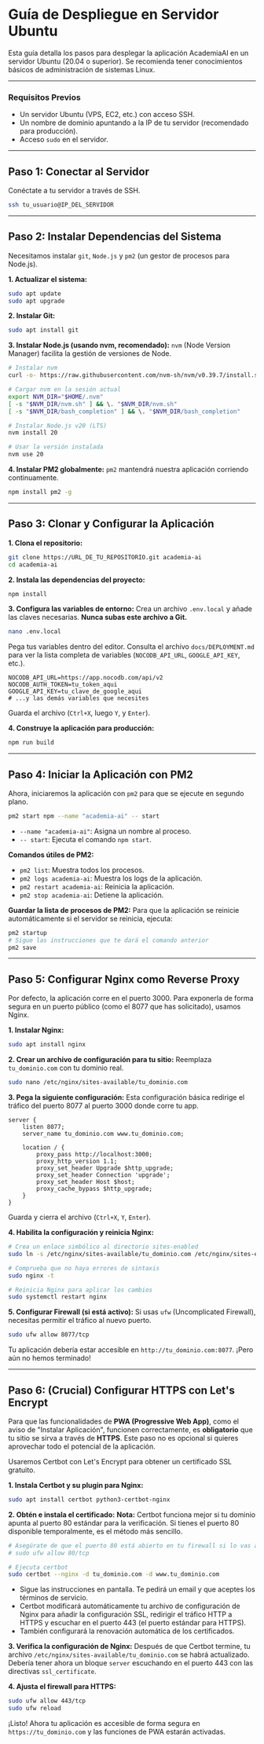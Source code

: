 # Guía de Despliegue en Servidor Ubuntu

Esta guía detalla los pasos para desplegar la aplicación AcademiaAI en un servidor Ubuntu (20.04 o superior). Se recomienda tener conocimientos básicos de administración de sistemas Linux.

---

### Requisitos Previos

-   Un servidor Ubuntu (VPS, EC2, etc.) con acceso SSH.
-   Un nombre de dominio apuntando a la IP de tu servidor (recomendado para producción).
-   Acceso `sudo` en el servidor.

---

## Paso 1: Conectar al Servidor

Conéctate a tu servidor a través de SSH.

```bash
ssh tu_usuario@IP_DEL_SERVIDOR
```

---

## Paso 2: Instalar Dependencias del Sistema

Necesitamos instalar `git`, `Node.js` y `pm2` (un gestor de procesos para Node.js).

**1. Actualizar el sistema:**
```bash
sudo apt update
sudo apt upgrade
```

**2. Instalar Git:**
```bash
sudo apt install git
```

**3. Instalar Node.js (usando nvm, recomendado):**
`nvm` (Node Version Manager) facilita la gestión de versiones de Node.

```bash
# Instalar nvm
curl -o- https://raw.githubusercontent.com/nvm-sh/nvm/v0.39.7/install.sh | bash

# Cargar nvm en la sesión actual
export NVM_DIR="$HOME/.nvm"
[ -s "$NVM_DIR/nvm.sh" ] && \. "$NVM_DIR/nvm.sh"
[ -s "$NVM_DIR/bash_completion" ] && \. "$NVM_DIR/bash_completion"

# Instalar Node.js v20 (LTS)
nvm install 20

# Usar la versión instalada
nvm use 20
```

**4. Instalar PM2 globalmente:**
`pm2` mantendrá nuestra aplicación corriendo continuamente.

```bash
npm install pm2 -g
```

---

## Paso 3: Clonar y Configurar la Aplicación

**1. Clona el repositorio:**
```bash
git clone https://URL_DE_TU_REPOSITORIO.git academia-ai
cd academia-ai
```

**2. Instala las dependencias del proyecto:**
```bash
npm install
```

**3. Configura las variables de entorno:**
Crea un archivo `.env.local` y añade las claves necesarias. **Nunca subas este archivo a Git.**

```bash
nano .env.local
```

Pega tus variables dentro del editor. Consulta el archivo `docs/DEPLOYMENT.md` para ver la lista completa de variables (`NOCODB_API_URL`, `GOOGLE_API_KEY`, etc.).

```
NOCODB_API_URL=https://app.nocodb.com/api/v2
NOCODB_AUTH_TOKEN=tu_token_aqui
GOOGLE_API_KEY=tu_clave_de_google_aqui
# ...y las demás variables que necesites
```

Guarda el archivo (`Ctrl+X`, luego `Y`, y `Enter`).

**4. Construye la aplicación para producción:**
```bash
npm run build
```

---

## Paso 4: Iniciar la Aplicación con PM2

Ahora, iniciaremos la aplicación con `pm2` para que se ejecute en segundo plano.

```bash
pm2 start npm --name "academia-ai" -- start
```

-   `--name "academia-ai"`: Asigna un nombre al proceso.
-   `-- start`: Ejecuta el comando `npm start`.

**Comandos útiles de PM2:**
-   `pm2 list`: Muestra todos los procesos.
-   `pm2 logs academia-ai`: Muestra los logs de la aplicación.
-   `pm2 restart academia-ai`: Reinicia la aplicación.
-   `pm2 stop academia-ai`: Detiene la aplicación.

**Guardar la lista de procesos de PM2:**
Para que la aplicación se reinicie automáticamente si el servidor se reinicia, ejecuta:

```bash
pm2 startup
# Sigue las instrucciones que te dará el comando anterior
pm2 save
```

---

## Paso 5: Configurar Nginx como Reverse Proxy

Por defecto, la aplicación corre en el puerto 3000. Para exponerla de forma segura en un puerto público (como el 8077 que has solicitado), usamos Nginx.

**1. Instalar Nginx:**
```bash
sudo apt install nginx
```

**2. Crear un archivo de configuración para tu sitio:**
Reemplaza `tu_dominio.com` con tu dominio real.

```bash
sudo nano /etc/nginx/sites-available/tu_dominio.com
```

**3. Pega la siguiente configuración:**
Esta configuración básica redirige el tráfico del puerto 8077 al puerto 3000 donde corre tu app.

```nginx
server {
    listen 8077;
    server_name tu_dominio.com www.tu_dominio.com;

    location / {
        proxy_pass http://localhost:3000;
        proxy_http_version 1.1;
        proxy_set_header Upgrade $http_upgrade;
        proxy_set_header Connection 'upgrade';
        proxy_set_header Host $host;
        proxy_cache_bypass $http_upgrade;
    }
}
```

Guarda y cierra el archivo (`Ctrl+X`, `Y`, `Enter`).

**4. Habilita la configuración y reinicia Nginx:**

```bash
# Crea un enlace simbólico al directorio sites-enabled
sudo ln -s /etc/nginx/sites-available/tu_dominio.com /etc/nginx/sites-enabled/

# Comprueba que no haya errores de sintaxis
sudo nginx -t

# Reinicia Nginx para aplicar los cambios
sudo systemctl restart nginx
```

**5. Configurar Firewall (si está activo):**
Si usas `ufw` (Uncomplicated Firewall), necesitas permitir el tráfico al nuevo puerto.
```bash
sudo ufw allow 8077/tcp
```

Tu aplicación debería estar accesible en `http://tu_dominio.com:8077`. ¡Pero aún no hemos terminado!

---

## Paso 6: (Crucial) Configurar HTTPS con Let's Encrypt

Para que las funcionalidades de **PWA (Progressive Web App)**, como el aviso de "Instalar Aplicación", funcionen correctamente, es **obligatorio** que tu sitio se sirva a través de **HTTPS**. Este paso no es opcional si quieres aprovechar todo el potencial de la aplicación.

Usaremos Certbot con Let's Encrypt para obtener un certificado SSL gratuito.

**1. Instala Certbot y su plugin para Nginx:**
```bash
sudo apt install certbot python3-certbot-nginx
```

**2. Obtén e instala el certificado:**
**Nota:** Certbot funciona mejor si tu dominio apunta al puerto 80 estándar para la verificación. Si tienes el puerto 80 disponible temporalmente, es el método más sencillo.

```bash
# Asegúrate de que el puerto 80 está abierto en tu firewall si lo vas a usar
# sudo ufw allow 80/tcp

# Ejecuta certbot
sudo certbot --nginx -d tu_dominio.com -d www.tu_dominio.com
```

-   Sigue las instrucciones en pantalla. Te pedirá un email y que aceptes los términos de servicio.
-   Certbot modificará automáticamente tu archivo de configuración de Nginx para añadir la configuración SSL, redirigir el tráfico HTTP a HTTPS y escuchar en el puerto 443 (el puerto estándar para HTTPS).
-   También configurará la renovación automática de los certificados.

**3. Verifica la configuración de Nginx:**
Después de que Certbot termine, tu archivo `/etc/nginx/sites-available/tu_dominio.com` se habrá actualizado. Debería tener ahora un bloque `server` escuchando en el puerto 443 con las directivas `ssl_certificate`.

**4. Ajusta el firewall para HTTPS:**
```bash
sudo ufw allow 443/tcp
sudo ufw reload
```

¡Listo! Ahora tu aplicación es accesible de forma segura en `https://tu_dominio.com` y las funciones de PWA estarán activadas.
